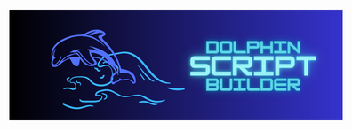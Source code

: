 <p align="center" style="position:absolute">
  <img src="https://github.com/KhaledWithD/Dolphin-Script-Builder/blob/main/dolphin-banner-builder.png">
</p>

# Dolphin-Script Builder


